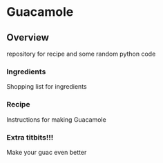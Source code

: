 # Guacamole

## Overview
repository for recipe and some random python code

### Ingredients
Shopping list for ingredients

### Recipe
Instructions for making Guacamole

### Extra titbits!!!
Make your guac even better
